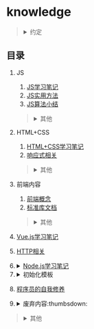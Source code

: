 # knowledge

><details>
><summary>约定</summary>
>
>1. `+`、`-`含义
>
>    兼容ie8+：包括ie8以及高于ie8的ie浏览器；兼容ie8-：包括ie8以及低于ie8的ie浏览器。
>2. 变量命名含义
>
>    1. `dom`为JS对象，`$dom`为jQuery（或Zepto）对象。
>    2. `obj`为对象，`arr`为数组。
>3. 默认仅针对浏览器环境的内容。
></details>

## 目录
1. JS

    1. [JS学习笔记](./网站前端/JS学习笔记/README.md)
    2. [JS实用方法](./网站前端/JS方法积累/实用方法/README.md)
    3. [JS算法小结](./网站前端/JS方法积累/算法小结/README.md)
        
    ><details>
    ><summary>其他</summary>
    >
    >1. [JS正则表达式](./网站前端/JS正则表达式/README.md)
    ></details>
2. HTML+CSS

    1. [HTML+CSS学习笔记](./网站前端/HTML+CSS学习笔记/README.md)
    2. [响应式相关](./网站前端/HTML+CSS学习笔记/响应式相关.md)

    ><details>
    ><summary>其他</summary>
    >
    >1. [实现具体业务](./网站前端/HTML+CSS学习笔记/实现具体业务.md)
    >2. [弹性盒子flex](./网站前端/HTML+CSS学习笔记/弹性盒子.md)
    >3. [Scss使用](./网站前端/Scss使用/README.md)
    ></details>
3. 前端内容

    1. [前端概念](./网站前端/前端内容/README.md)
    2. [标准库文档](./网站前端/前端内容/标准库文档.md)
    
    ><details>
    ><summary>其他</summary>
    >
    >1. [基础知识](./网站前端/前端内容/基础知识.md)
    ></details>
4. [Vue.js学习笔记](./网站前端/Vue.js学习笔记/README.md)
5. [HTTP相关](./网站前端/HTTP相关/README.md)
6. <details>

    <summary><a href="./网站前端/Node.js学习笔记/README.md">Node.js学习笔记</a></summary>
    
    >[我安装的全局仓库](./网站前端/Node.js学习笔记/我安装的全局仓库.md)

    1. [gulp使用](./网站前端/gulp使用/README.md)
    2. [ESLint配置解析](./网站前端/ESLint配置解析/README.md)
    3. [webpack学习笔记](./网站前端/webpack学习笔记/README.md)
    </details>
7. <details>

    <summary>初始化模板</summary>

    1. [cssReset.scss](./网站前端/初始化模板/cssReset.scss)
    2. [init.html](./网站前端/初始化模板/init.html)
    </details>
8. [程序员的自我修养](./网站前端/程序员的自我修养/README.md)
9. <details>

    <summary>废弃内容:thumbsdown:</summary>
    
    1. [兼容至ie6](./网站前端/兼容至ie6/README.md)
    2. [JS废弃代码](./网站前端/JS方法积累/废弃代码/README.md)
    3. [原生JS宽高](./网站前端/JS学习笔记/原生JS宽高.md)
    </details>

><details>
>
><summary>其他</summary>
>
>1. [工具使用](./工具使用/README.md)
>2. [环境安装、配置](./环境安装、配置/README.md)
></details>
